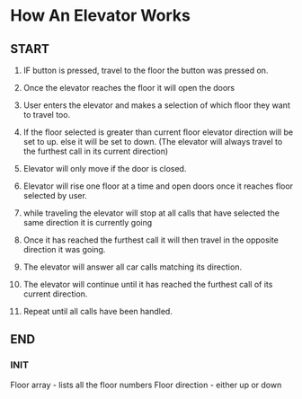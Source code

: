 # How An Elevator Works

## START
1. IF button is pressed, travel to the floor the button was pressed on.

2. Once the elevator reaches the floor it will open the doors

3. User enters the elevator and makes a selection of which floor they want to travel too.

4. If the floor selected is greater than current floor elevator direction will be set to up. 
    else it will be set to down. (The elevator will always travel to the furthest call in its current direction)

5. Elevator will only move if the door is closed.

6. Elevator will rise one floor at a time and open doors once it reaches floor selected by user.    

7. while traveling the elevator will stop at all calls that have selected the same direction it is currently going
    
8. Once it has reached the furthest call it will then travel in the opposite direction it was going.

9. The elevator will answer all car calls matching its direction.

10. The elevator will continue until it has reached the furthest call of its current direction.

11. Repeat until all calls have been handled. 

## END

### INIT

Floor array - lists all the floor numbers
Floor direction - either up or down









